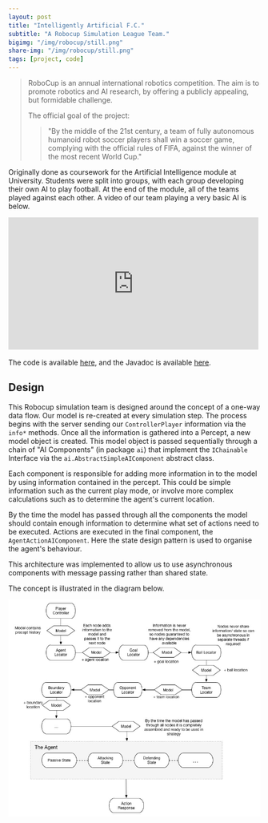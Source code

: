```yaml
---
layout: post
title: "Intelligently Artificial F.C."
subtitle: "A Robocup Simulation League Team."
bigimg: "/img/robocup/still.png"
share-img: "/img/robocup/still.png"
tags: [project, code]
---
```


<div>
	<blockquote cite="https://en.wikipedia.org/wiki/RoboCup">
		<p>
			RoboCup is an annual international robotics competition. The aim is to promote robotics and AI research, by offering a publicly appealing, but formidable challenge.
		</p>
		The official goal of the project:
		<br>
		<blockquote>
			"By the middle of the 21st century, a team of fully autonomous humanoid robot soccer players shall win a soccer game, complying with the official rules of FIFA, against the winner of the most recent World Cup."			
		</blockquote>
	</blockquote>
</div>

Originally done as coursework for the Artificial Intelligence module at University. Students were split into groups, with each group developing their own AI to play football. At the end of the module, all of the teams played against each other. A video of our team playing a very basic AI is below.

<div class="text-center">
	<iframe src="https://player.vimeo.com/video/155558305" width="500" height="264" frameborder="0" webkitallowfullscreen mozallowfullscreen allowfullscreen></iframe>
</div>

The code is available [here](https://github.com/JamesFrost/robocup), and the Javadoc is available [here](http://ragnarula.github.io/robocup).

## Design
This Robocup simulation team is designed around the concept of a one-way data flow. Our model is re-created at every simulation step. The process begins with the server sending our ```ControllerPlayer``` information via the ```info*``` methods. Once all the information is gathered into a Percept, a new model object is created. This model object is passed sequentially through a chain of "AI Components" (in package ```ai```) that implement the ```IChainable``` Interface via the ```ai.AbstractSimpleAIComponent``` abstract class.

Each component is responsible for adding more information in to the model by using information contained in the percept. This could be simple information such as the current play mode, or involve more complex calculations such as to determine the agent's current location.

By the time the model has passed through all the components the model should contain enough information to determine what set of actions need to be executed. Actions are executed in the final component, the ```AgentActionAIComponent```. Here the state design pattern is used to organise the agent's behaviour.

This architecture was implemented to allow us to use asynchronous components with message passing rather than shared state.

The concept is illustrated in the diagram below.

<img src="/img/robocup/dataflow.jpg">
